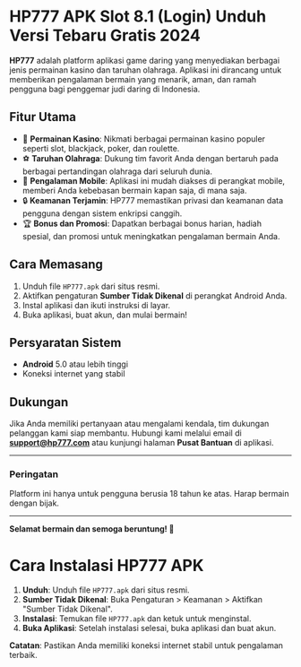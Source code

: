 # HP777 APK Slot 8.1 (Login) Unduh Versi Tebaru Gratis 2024

**HP777** adalah platform aplikasi game daring yang menyediakan berbagai jenis permainan kasino dan taruhan olahraga. Aplikasi ini dirancang untuk memberikan pengalaman bermain yang menarik, aman, dan ramah pengguna bagi penggemar judi daring di Indonesia.

## Fitur Utama

- 🎲 **Permainan Kasino**: Nikmati berbagai permainan kasino populer seperti slot, blackjack, poker, dan roulette.
- ⚽ **Taruhan Olahraga**: Dukung tim favorit Anda dengan bertaruh pada berbagai pertandingan olahraga dari seluruh dunia.
- 📱 **Pengalaman Mobile**: Aplikasi ini mudah diakses di perangkat mobile, memberi Anda kebebasan bermain kapan saja, di mana saja.
- 🔒 **Keamanan Terjamin**: HP777 memastikan privasi dan keamanan data pengguna dengan sistem enkripsi canggih.
- 🏆 **Bonus dan Promosi**: Dapatkan berbagai bonus harian, hadiah spesial, dan promosi untuk meningkatkan pengalaman bermain Anda.

## Cara Memasang

1. Unduh file `HP777.apk` dari situs resmi.
2. Aktifkan pengaturan **Sumber Tidak Dikenal** di perangkat Android Anda.
3. Instal aplikasi dan ikuti instruksi di layar.
4. Buka aplikasi, buat akun, dan mulai bermain!

## Persyaratan Sistem

- **Android** 5.0 atau lebih tinggi
- Koneksi internet yang stabil

## Dukungan

Jika Anda memiliki pertanyaan atau mengalami kendala, tim dukungan pelanggan kami siap membantu. Hubungi kami melalui email di **support@hp777.com** atau kunjungi halaman **Pusat Bantuan** di aplikasi.

---

### Peringatan

Platform ini hanya untuk pengguna berusia 18 tahun ke atas. Harap bermain dengan bijak.

---

**Selamat bermain dan semoga beruntung! 🎉**

# Cara Instalasi HP777 APK

1. **Unduh**: Unduh file `HP777.apk` dari situs resmi.
2. **Sumber Tidak Dikenal**: Buka Pengaturan > Keamanan > Aktifkan "Sumber Tidak Dikenal".
3. **Instalasi**: Temukan file `HP777.apk` dan ketuk untuk menginstal.
4. **Buka Aplikasi**: Setelah instalasi selesai, buka aplikasi dan buat akun.

**Catatan**: Pastikan Anda memiliki koneksi internet stabil untuk pengalaman terbaik.


